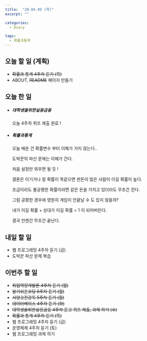 ```yaml
---
title:  "20.04.09 (목)"
excerpt: ""

categories:
  - Diary

tags:
  - 확률과통계
---
```


## 오늘 할 일 (계획)

- ~~확률과 통계 4주차 듣기 (목)~~
- ABOUT, ~~README~~ 페이지 만들기



## 오늘 한 일

- ##### 대학생을위한실용금융

  오늘 4주차 퀴즈 제출 완료 !
  
- ##### 확률과통계

  오늘 배운 건 확률변수 부터 이해가 가지 않는다..

  도박꾼의 파산 문제는 이해가 간다.

  처음 설정만 외우면 될 듯 !

  결론은 이기거나 질 확률이 똑같으면 판돈이 많은 사람이 이길 확률이 높다.

  조금이라도 불공평한 확률이라면 같은 돈을 가지고 있더라도 무조건 진다.

  그럼 공평한 경우에 영원히 게임이 안끝날 수 도 있지 않을까?

  내가 이길 확률 + 상대가 이길 확률 = 1 이 되어버린다.

  결국 언젠간 무조건 끝난다.


## 내일 할 일

- 웹 프로그래밍 4주차 듣기 (금)
- 도박꾼 파산 문제 복습


## 이번주 할 일

- ~~취업역량개발론 4주차 듣기 (월)~~
- ~~알기쉬운코딩 6주차 듣기 (월)~~
- ~~서양고전강독 5주차 듣기 (월)~~
- ~~데이터베이스 4주차 듣기 (화)~~
- ~~대학생을위한실용금융 4주차 듣고 퀴즈 제출, 과제 하기 (수)~~
- ~~확률과 통계 4주차 듣기 (목)~~
- 웹 프로그래밍 4주차 듣기 (금)
- 운영체제 4주차 듣기 (토)
- 웹 프로그래밍 과제 하기